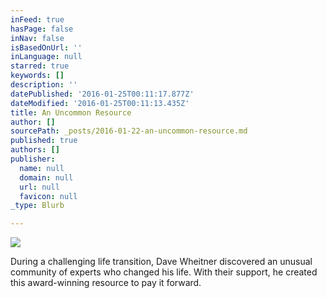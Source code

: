 ```yaml
---
inFeed: true
hasPage: false
inNav: false
isBasedOnUrl: ''
inLanguage: null
starred: true
keywords: []
description: ''
datePublished: '2016-01-25T00:11:17.877Z'
dateModified: '2016-01-25T00:11:13.435Z'
title: An Uncommon Resource
author: []
sourcePath: _posts/2016-01-22-an-uncommon-resource.md
published: true
authors: []
publisher:
  name: null
  domain: null
  url: null
  favicon: null
_type: Blurb

---
```

![](https://the-grid-user-content.s3-us-west-2.amazonaws.com/6db110a0-7398-4d93-8553-3b0b7647d1b9.jpg)

During a challenging life transition, Dave Wheitner discovered an unusual community of experts who changed his life. With their support, he created this award-winning resource to pay it forward.